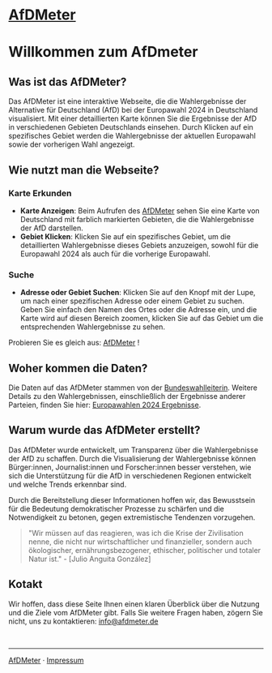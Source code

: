 # [AfDMeter](index.html) 


# Willkommen zum AfDmeter

## Was ist das AfDMeter?

Das AfDMeter ist eine interaktive Webseite, die die Wahlergebnisse der Alternative für Deutschland (AfD) bei der Europawahl 2024 in Deutschland visualisiert. Mit einer detaillierten Karte können Sie die Ergebnisse der AfD in verschiedenen Gebieten Deutschlands einsehen. Durch Klicken auf ein spezifisches Gebiet werden die Wahlergebnisse der aktuellen Europawahl sowie der vorherigen Wahl angezeigt.

## Wie nutzt man die Webseite?

### Karte Erkunden
- **Karte Anzeigen**: Beim Aufrufen des [AfDMeter](index.html) sehen Sie eine Karte von Deutschland mit farblich markierten Gebieten, die die Wahlergebnisse der AfD darstellen.
- **Gebiet Klicken**: Klicken Sie auf ein spezifisches Gebiet, um die detaillierten Wahlergebnisse dieses Gebiets anzuzeigen, sowohl für die Europawahl 2024 als auch für die vorherige Europawahl.
  
### Suche
- **Adresse oder Gebiet Suchen**: Klicken Sie auf den Knopf mit der Lupe, um nach einer spezifischen Adresse oder einem Gebiet zu suchen. Geben Sie einfach den Namen des Ortes oder die Adresse ein, und die Karte wird auf diesen Bereich zoomen, klicken Sie auf das Gebiet um die entsprechenden Wahlergebnisse zu sehen.

Probieren Sie es gleich aus: [AfDMeter](index.html) !

## Woher kommen die Daten?
Die Daten auf das AfDMeter stammen von der [Bundeswahlleiterin](https://bundeswahlleiterin.de). Weitere Details zu den Wahlergebnissen, einschließlich der Ergebnisse anderer Parteien, finden Sie hier: [Europawahlen 2024 Ergebnisse](https://bundeswahlleiterin.de/europawahlen/2024/ergebnisse.html).


## Warum wurde das AfDMeter erstellt?

Das AfDMeter wurde entwickelt, um Transparenz über die Wahlergebnisse der AfD zu schaffen. Durch die Visualisierung der Wahlergebnisse können Bürger:innen, Journalist:innen und Forscher:innen besser verstehen, wie sich die Unterstützung für die AfD in verschiedenen Regionen entwickelt und welche Trends erkennbar sind.

Durch die Bereitstellung dieser Informationen hoffen wir, das Bewusstsein für die Bedeutung demokratischer Prozesse zu schärfen und die Notwendigkeit zu betonen, gegen extremistische Tendenzen vorzugehen.

> "Wir müssen auf das reagieren, was ich die Krise der Zivilisation nenne, die nicht nur wirtschaftlicher und finanzieller, sondern auch ökologischer, ernährungsbezogener, ethischer, politischer und totaler Natur ist." - [Julio Anguita González]

## Kotakt

Wir hoffen, dass diese Seite Ihnen einen klaren Überblick über die Nutzung und die Ziele vom AfDMeter gibt. Falls Sie weitere Fragen haben, zögern Sie nicht, uns zu kontaktieren: [info@afdmeter.de](mailto:info@afdmeter.de)

&nbsp;

---
[AfDMeter](index.html) · [Impressum](impressum.html) 
